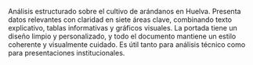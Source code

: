 Análisis estructurado sobre el cultivo de arándanos en Huelva. Presenta datos relevantes con claridad en siete áreas clave, combinando texto explicativo, tablas informativas y gráficos visuales. La portada tiene un diseño limpio y personalizado, y todo el documento mantiene un estilo coherente y visualmente cuidado. Es útil tanto para análisis técnico como para presentaciones institucionales.
